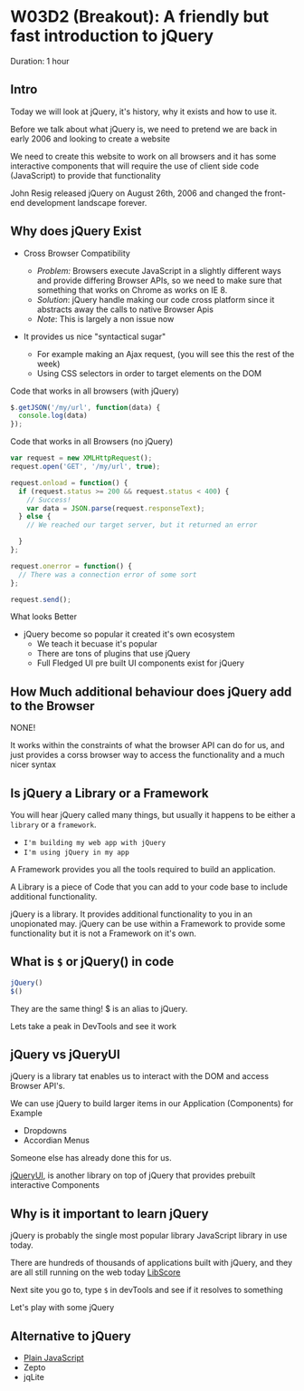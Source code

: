 # W03D2 (Breakout): A friendly but fast introduction to jQuery

Duration: 1 hour

## Intro

Today we will look at jQuery, it's history, why it exists and how to use it.

Before we talk about what jQuery is, we need to pretend we are back in early 2006 and looking to create a website

We need to create this website to work on all browsers and it has some interactive components that will require the use of client side code (JavaScript) to provide that functionality

John Resig released jQuery on August 26th, 2006 and changed the front-end development landscape forever.

## Why does jQuery Exist

* Cross Browser Compatibility
  - *Problem:* Browsers execute JavaScript in a slightly different ways and provide differing Browser APIs, so we need to make sure that something that works on Chrome as works on IE 8.
  - *Solution*: jQuery handle making our code cross platform since it abstracts away the calls to native Browser Apis
  - *Note*: This is largely a non issue now

* It provides us nice "syntactical sugar"
  - For example making an Ajax request, (you will see this the rest of the week)
  - Using CSS selectors in order to target elements on the DOM

Code that works in all browsers (with jQuery)
```javascript
$.getJSON('/my/url', function(data) {
  console.log(data)
});
```

Code that works in all Browsers (no jQuery)
```javascript
var request = new XMLHttpRequest();
request.open('GET', '/my/url', true);

request.onload = function() {
  if (request.status >= 200 && request.status < 400) {
    // Success!
    var data = JSON.parse(request.responseText);
  } else {
    // We reached our target server, but it returned an error

  }
};

request.onerror = function() {
  // There was a connection error of some sort
};

request.send();
```

What looks Better

* jQuery become so popular it created it's own ecosystem
    - We teach it becuase it's popular
    - There are tons of plugins that use jQuery
    - Full Fledged UI pre built UI components exist for jQuery

## How Much additional behaviour does jQuery add to the Browser

NONE!

It works within the constraints of what the browser API can do for us, and just provides a corss browser way to access the functionality and a much nicer syntax

## Is jQuery a Library or a Framework

You will hear jQuery called many things, but usually it happens to be either a `library` or a `framework`.
* `I'm building my web app with jQuery`
* `I'm using jQuery in my app`

A Framework provides you all the tools required to build an application.

A Library is a piece of Code that you can add to your code base to include additional functionality.

jQuery is a library. It provides additional functionality to you in an unopionated may. jQuery can be use within a Framework to provide some functionality but it is not a Framework on it's own.

## What is `$` or jQuery() in code

```javascript
jQuery()
$()
```
They are the same thing! $ is an alias to jQuery.

Lets take a peak in DevTools and see it work

## jQuery vs jQueryUI

jQuery is a library tat enables us to interact with the DOM and access Browser API's.

We can use jQuery to build larger items in our Application (Components) for Example
  * Dropdowns
  * Accordian Menus

 Someone else has already done this for us.

 [jQueryUI](https://jqueryui.com/), is another library on top of jQuery that provides prebuilt interactive Components

## Why is it important to learn jQuery

jQuery is probably the single most popular library JavaScript library in use today.

There are hundreds of thousands of applications built with jQuery, and they are all still running on the web today
[LibScore](http://libscore.com/#jQuery)

Next site you go to, type `$` in devTools and see if it resolves to something

Let's play with some jQuery

## Alternative to jQuery
  * [Plain JavaScript](http://youmightnotneedjquery.com/)
  * Zepto
  * jqLite
